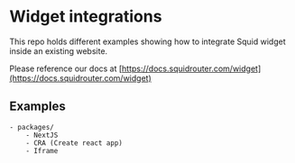 # Widget integrations

This repo holds different examples showing how to integrate Squid widget inside an existing website. 

Please reference our docs at [https://docs.squidrouter.com/widget](https://docs.squidrouter.com/widget)

## Examples
```
- packages/
    - NextJS
    - CRA (Create react app)
    - Iframe
```
